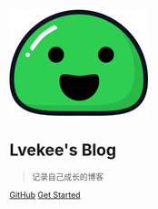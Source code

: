 ![logo](image/icon.svg) 

# Lvekee's Blog

> 记录自己成长的博客



[GitHub](https://github.com/docsifyjs/docsify/) [Get Started](#lvekee)

